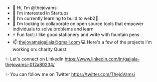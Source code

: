 - 👋 Hi, I’m @thejovamsi
- 👀 I’m interested in Startups
- 🌱 I’m currently learning to build to web2🔗
- 👯 I’m looking to collaborate on open source tools that empower individuals to solve problems and learn
- ⚡ Fun fact: I like good stationery and write with fountain pens
- 📫 thejovamsigajjala@gmail.com
💻  Here's a few of the projects I'm working on: charity Quest

✨  Let's connect on LinkedIn  https://www.linkedin.com/in/gajjala-thejovamsi-012a80234/ 

✨ You can follow me on Twitter https://twitter.com/ThejoVamsi
